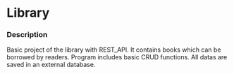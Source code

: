 # Library
### Description
Basic project of the library with REST_API. It contains books which can be borrowed by readers. Program includes basic CRUD functions. All datas are saved in an external database.